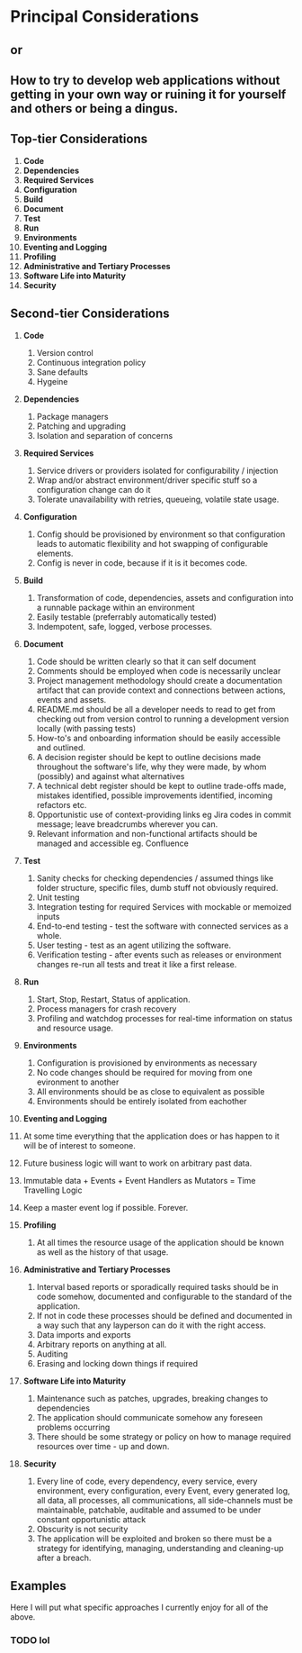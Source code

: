 # Principal Considerations
## or
## How to try to develop web applications without getting in your own way or ruining it for yourself and others or being a dingus.



## Top-tier Considerations

1. **Code**
2. **Dependencies**
3. **Required Services**
4. **Configuration**
5. **Build**
6. **Document**
7. **Test**
8. **Run**
9. **Environments**
10. **Eventing and Logging**
11. **Profiling**
12. **Administrative and Tertiary Processes**
13. **Software Life into Maturity** 
14. **Security**

## Second-tier Considerations

1. **Code**
    1. Version control
    2. Continuous integration policy
    3. Sane defaults
    4. Hygeine

2. **Dependencies**
    1. Package managers
    2. Patching and upgrading
    3. Isolation and separation of concerns

3. **Required Services**
    1. Service drivers or providers isolated for configurability / injection
    2. Wrap and/or abstract environment/driver specific stuff so a configuration change can do it
    3. Tolerate unavailability with retries, queueing, volatile state usage.

4. **Configuration**
    1. Config should be provisioned by environment so that configuration leads to automatic flexibility and hot swapping of configurable elements.
    2. Config is never in code, because if it is it becomes code.

5. **Build**
    1. Transformation of code, dependencies, assets and configuration into a runnable package within an environment
    2. Easily testable (preferrably automatically tested)
    2. Indempotent, safe, logged, verbose processes.

6. **Document**
    1. Code should be written clearly so that it can self document
    2. Comments should be employed when code is necessarily unclear
    3. Project management methodology should create a documentation artifact that can provide context and connections between actions, events and assets.
    4. README.md should be all a developer needs to read to get from checking out from version control to running a development version locally (with passing tests)
    5. How-to's and onboarding information should be easily accessible and outlined.
    6. A decision register should be kept to outline decisions made throughout the software's life, why they were made, by whom (possibly) and against what alternatives
    7. A technical debt register should be kept to outline trade-offs made, mistakes identified, possible improvements identified, incoming refactors etc.
    8. Opportunistic use of context-providing links eg Jira codes in commit message; leave breadcrumbs wherever you can.
    9. Relevant information and non-functional artifacts should be managed and accessible eg. Confluence

7. **Test**
    1. Sanity checks for checking dependencies / assumed things like folder structure, specific files, dumb stuff not obviously required.
    2. Unit testing
    3. Integration testing for required Services with mockable or memoized inputs
    4. End-to-end testing - test the software with connected services as a whole.
    5. User testing - test as an agent utilizing the software.
    6. Verification testing - after events such as releases or environment changes re-run all tests and treat it like a first release.

8. **Run**
    1. Start, Stop, Restart, Status of application.
    2. Process managers for crash recovery
    3. Profiling and watchdog processes for real-time information on status and resource usage.

9. **Environments**
    1. Configuration is provisioned by environments as necessary
    2. No code changes should be required for moving from one evironment to another
    3. All environments should be as close to equivalent as possible
    4. Environments should be entirely isolated from eachother

10. **Eventing and Logging**
   1. At some time everything that the application does or has happen to it will be of interest to someone.
   2. Future business logic will want to work on arbitrary past data.
   3. Immutable data + Events + Event Handlers as Mutators = Time Travelling Logic
   4. Keep a master event log if possible. Forever.

11. **Profiling**
    1. At all times the resource usage of the application should be known as well as the history of that usage.

12. **Administrative and Tertiary Processes**
    1. Interval based reports or sporadically required tasks should be in code somehow, documented and configurable to the standard of the application.
    2. If not in code these processes should be defined and documented in a way such that any layperson can do it with the right access.
    3. Data imports and exports
    4. Arbitrary reports on anything at all.
    5. Auditing
    6. Erasing and locking down things if required

13. **Software Life into Maturity** 
    1. Maintenance such as patches, upgrades, breaking changes to dependencies
    2. The application should communicate somehow any foreseen problems occurring
    3. There should be some strategy or policy on how to manage required resources over time - up and down.

14. **Security**
    1. Every line of code, every dependency, every service, every environment, every configuration, every Event, every generated log, all data, all processes, all communications, all side-channels must be maintainable, patchable, auditable and assumed to be under constant opportunistic attack
    2. Obscurity is not security
    3. The application will be exploited and broken so there must be a strategy for identifying, managing, understanding and cleaning-up after a breach.

## Examples
Here I will put what specific approaches I currently enjoy for all of the above.

### TODO lol